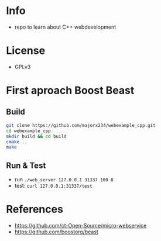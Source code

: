 # Info
- repo to learn about C++ webdevelopment

# License
- GPLv3

# First aproach Boost Beast
## Build
``` bash
git clone https://github.com/majorx234/webexample_cpp.git
cd webexample_cpp
mkdir build && cd build
cmake ..
make
```

## Run & Test
- run ```./web_server 127.0.0.1 31337 100 8```
- test: ```curl 127.0.0.1:31337/test```

# References
- https://github.com/ct-Open-Source/micro-webservice
- https://github.com/boostorg/beast
